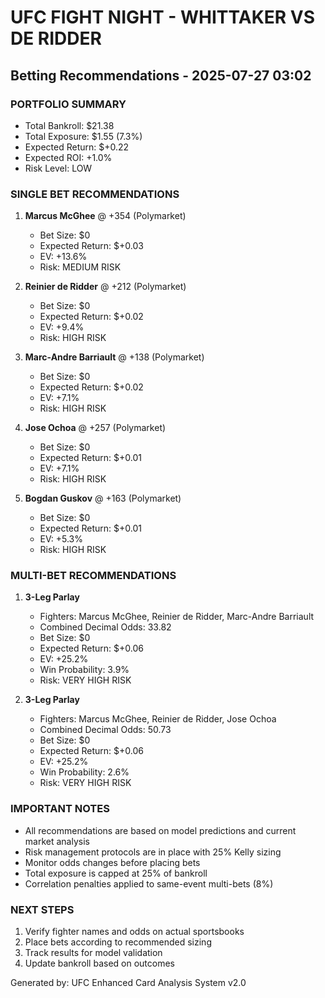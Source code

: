 
# UFC FIGHT NIGHT - WHITTAKER VS DE RIDDER
## Betting Recommendations - 2025-07-27 03:02

### PORTFOLIO SUMMARY
- Total Bankroll: $21.38
- Total Exposure: $1.55 (7.3%)
- Expected Return: $+0.22
- Expected ROI: +1.0%
- Risk Level: LOW

### SINGLE BET RECOMMENDATIONS

1. **Marcus McGhee** @ +354 (Polymarket)
   - Bet Size: $0
   - Expected Return: $+0.03
   - EV: +13.6%
   - Risk: MEDIUM RISK

2. **Reinier de Ridder** @ +212 (Polymarket)
   - Bet Size: $0
   - Expected Return: $+0.02
   - EV: +9.4%
   - Risk: HIGH RISK

3. **Marc-Andre Barriault** @ +138 (Polymarket)
   - Bet Size: $0
   - Expected Return: $+0.02
   - EV: +7.1%
   - Risk: HIGH RISK

4. **Jose Ochoa** @ +257 (Polymarket)
   - Bet Size: $0
   - Expected Return: $+0.01
   - EV: +7.1%
   - Risk: HIGH RISK

5. **Bogdan Guskov** @ +163 (Polymarket)
   - Bet Size: $0
   - Expected Return: $+0.01
   - EV: +5.3%
   - Risk: HIGH RISK

### MULTI-BET RECOMMENDATIONS

1. **3-Leg Parlay**
   - Fighters: Marcus McGhee, Reinier de Ridder, Marc-Andre Barriault
   - Combined Decimal Odds: 33.82
   - Bet Size: $0
   - Expected Return: $+0.06
   - EV: +25.2%
   - Win Probability: 3.9%
   - Risk: VERY HIGH RISK

2. **3-Leg Parlay**
   - Fighters: Marcus McGhee, Reinier de Ridder, Jose Ochoa
   - Combined Decimal Odds: 50.73
   - Bet Size: $0
   - Expected Return: $+0.06
   - EV: +25.2%
   - Win Probability: 2.6%
   - Risk: VERY HIGH RISK


### IMPORTANT NOTES
- All recommendations are based on model predictions and current market analysis
- Risk management protocols are in place with 25% Kelly sizing
- Monitor odds changes before placing bets
- Total exposure is capped at 25% of bankroll
- Correlation penalties applied to same-event multi-bets (8%)

### NEXT STEPS
1. Verify fighter names and odds on actual sportsbooks
2. Place bets according to recommended sizing
3. Track results for model validation
4. Update bankroll based on outcomes

Generated by: UFC Enhanced Card Analysis System v2.0

